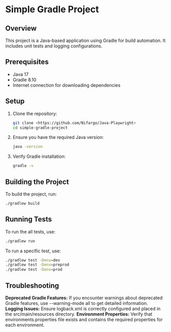 # Simple Gradle Project

## Overview
This project is a Java-based application using Gradle for build automation. It includes unit tests and logging configurations.

## Prerequisites
- Java 17
- Gradle 8.10
- Internet connection for downloading dependencies

## Setup
1. Clone the repository:
    ```sh
    git clone <https://github.com/Nifargo/Java-Playwright>
    cd simple-gradle-project
    ```

2. Ensure you have the required Java version:
    ```sh
    java -version
    ```

3. Verify Gradle installation:
    ```sh
    gradle -v
    ```

## Building the Project
To build the project, run:
```sh
./gradlew build
```

## Running Tests
To run the all tests, use:
```sh
./gradlew run
```

To run a specific test, use:
```sh
./gradlew test -Denv=dev
./gradlew test -Denv=preprod
./gradlew test -Denv=prod
```

## Troubleshooting
**Deprecated Gradle Features:** If you encounter warnings about deprecated Gradle features, use --warning-mode all to get detailed information.
**Logging Issues:** Ensure logback.xml is correctly configured and placed in the src/main/resources directory.
**Environment Properties:** Verify that environments.properties file exists and contains the required properties for each environment.

